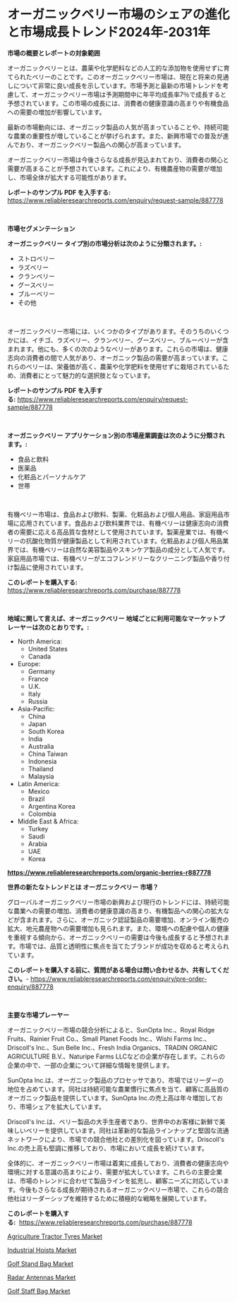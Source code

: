 <p><h1>オーガニックベリー市場のシェアの進化と市場成長トレンド2024年-2031年</h1></p><p><strong>市場の概要とレポートの対象範囲</strong></p>
<p><p>オーガニックベリーとは、農薬や化学肥料などの人工的な添加物を使用せずに育てられたベリーのことです。このオーガニックベリー市場は、現在と将来の見通しについて非常に良い成長を示しています。市場予測と最新の市場トレンドを考慮して、オーガニックベリー市場は予測期間中に年平均成長率7％で成長すると予想されています。この市場の成長には、消費者の健康意識の高まりや有機食品への需要の増加が影響しています。</p><p>最新の市場動向には、オーガニック製品の人気が高まっていることや、持続可能な農業の重要性が増していることが挙げられます。また、新興市場での普及が進んでおり、オーガニックベリー製品への関心が高まっています。</p><p>オーガニックベリー市場は今後さらなる成長が見込まれており、消費者の関心と需要が高まることが予想されています。これにより、有機農産物の需要が増加し、市場全体が拡大する可能性があります。</p></p>
<p><strong>レポートのサンプル PDF を入手する:</strong> <a href="https://www.reliableresearchreports.com/enquiry/request-sample/887778">https://www.reliableresearchreports.com/enquiry/request-sample/887778</a></p>
<p>&nbsp;</p>
<p><strong>市場セグメンテーション</strong></p>
<p><strong>オーガニックベリー タイプ別の市場分析は次のように分類されます。:</strong></p>
<p><ul><li>ストロベリー</li><li>ラズベリー</li><li>クランベリー</li><li>グースベリー</li><li>ブルーベリー</li><li>その他</li></ul></p>
<p>&nbsp;</p>
<p><p>オーガニックベリー市場には、いくつかのタイプがあります。そのうちのいくつかには、イチゴ、ラズベリー、クランベリー、グースベリー、ブルーベリーが含まれます。他にも、多くの次のようなベリーがあります。これらの市場は、健康志向の消費者の間で人気があり、オーガニック製品の需要が高まっています。これらのベリーは、栄養価が高く、農薬や化学肥料を使用せずに栽培されているため、消費者にとって魅力的な選択肢となっています。</p></p>
<p><strong>レポートのサンプル PDF を入手する:</strong>&nbsp;<a href="https://www.reliableresearchreports.com/enquiry/request-sample/887778">https://www.reliableresearchreports.com/enquiry/request-sample/887778</a></p>
<p>&nbsp;</p>
<p><strong> オーガニックベリー アプリケーション別の市場産業調査は次のように分類されます。:</strong></p>
<p><ul><li>食品と飲料</li><li>医薬品</li><li>化粧品とパーソナルケア</li><li>世帯</li></ul></p>
<p>&nbsp;</p>
<p><p>有機ベリー市場は、食品および飲料、製薬、化粧品および個人用品、家庭用品市場に応用されています。食品および飲料業界では、有機ベリーは健康志向の消費者の需要に応える高品質な食材として使用されています。製薬産業では、有機ベリーの抗酸化物質が健康製品として利用されています。化粧品および個人用品業界では、有機ベリーは自然な美容製品やスキンケア製品の成分として人気です。家庭用品市場では、有機ベリーがエコフレンドリーなクリーニング製品や香り付け製品に使用されています。</p></p>
<p><strong>このレポートを購入する:</strong>&nbsp; <a href="https://www.reliableresearchreports.com/purchase/887778">https://www.reliableresearchreports.com/purchase/887778</a></p>
<p>&nbsp;</p>
<p><strong>地域に関して言えば、オーガニックベリー 地域ごとに利用可能なマーケットプレーヤーは次のとおりです。:</strong></p>
<p><ul>
    <li>
        North America:
        <ul>
            <li>United States</li>
            <li>Canada</li>
        </ul>
    </li>
    <li>
        Europe:
        <ul>
            <li>Germany</li>
            <li>France</li>
            <li>U.K.</li>
            <li>Italy</li>
            <li>Russia</li>
        </ul>
    </li>
    <li>
        Asia-Pacific:
        <ul>
            <li>China</li>
            <li>Japan</li>
            <li>South Korea</li>
            <li>India</li>
            <li>Australia</li>
            <li>China Taiwan</li>
            <li>Indonesia</li>
            <li>Thailand</li>
            <li>Malaysia</li>
        </ul>
    </li>
    <li>
        Latin America:
        <ul>
            <li>Mexico</li>
            <li>Brazil</li>
            <li>Argentina Korea</li>
            <li>Colombia</li>
        </ul>
    </li>
    <li>
        Middle East & Africa:
        <ul>
            <li>Turkey</li>
            <li>Saudi</li>
            <li>Arabia</li>
            <li>UAE</li>
            <li>Korea</li>
        </ul>
    </li>
    </ul></p>
<p><strong><a href="https://www.reliableresearchreports.com/organic-berries-r887778">https://www.reliableresearchreports.com/organic-berries-r887778</a></strong>&nbsp;</p>
<p><strong>世界の新たなトレンドとは オーガニックベリー 市場？</strong></p>
<p><p>グローバルオーガニックベリー市場の新興および現行のトレンドには、持続可能な農業への需要の増加、消費者の健康意識の高まり、有機製品への関心の拡大などが含まれます。さらに、オーガニック認証製品の需要増加、オンライン販売の拡大、地元農産物への需要増加も見られます。また、環境への配慮や個人の健康を重視する傾向から、オーガニックベリーの需要は今後も成長すると予想されます。市場では、品質と透明性に焦点を当てたブランドが成功を収めると考えられています。</p></p>
<p><strong>このレポートを購入する前に、質問がある場合は問い合わせるか、共有してください。</strong>- <a href="https://www.reliableresearchreports.com/enquiry/pre-order-enquiry/887778">https://www.reliableresearchreports.com/enquiry/pre-order-enquiry/887778</a></p>
<p>&nbsp;</p>
<p><strong>主要な市場プレーヤー</strong></p>
<p><p>オーガニックベリー市場の競合分析によると、SunOpta Inc.、Royal Ridge Fruits、Rainier Fruit Co.、Small Planet Foods Inc.、Wishi Farms Inc.、Driscoll's Inc.、Sun Belle Inc.、Fresh India Organics、TRADIN ORGANIC AGRICULTURE B.V.、Naturipe Farms LLCなどの企業が存在します。これらの企業の中で、一部の企業について詳細な情報を提供します。</p><p>SunOpta Inc.は、オーガニック製品のプロセッサであり、市場ではリーダーの地位を占めています。同社は持続可能な農業慣行に焦点を当て、顧客に高品質のオーガニック製品を提供しています。SunOpta Inc.の売上高は年々増加しており、市場シェアを拡大しています。</p><p>Driscoll's Inc.は、ベリー製品の大手生産者であり、世界中のお客様に新鮮で美味しいベリーを提供しています。同社は革新的な製品ラインナップと堅固な流通ネットワークにより、市場での競合他社との差別化を図っています。Driscoll's Inc.の売上高も堅調に推移しており、市場において成長を続けています。</p><p>全体的に、オーガニックベリー市場は着実に成長しており、消費者の健康志向や環境に対する意識の高まりにより、需要が拡大しています。これらの主要企業は、市場のトレンドに合わせて製品ラインを拡充し、顧客ニーズに対応しています。今後もさらなる成長が期待されるオーガニックベリー市場で、これらの競合他社はリーダーシップを維持するために積極的な戦略を展開しています。</p></p>
<p><strong>このレポートを購入する:</strong>&nbsp;&nbsp;<a href="https://www.reliableresearchreports.com/purchase/887778">https://www.reliableresearchreports.com/purchase/887778</a></p>
<p><p><a href="https://www.linkedin.com/pulse/agriculture-tractor-tyres-market-size-cagr-trends-2024-2030-3iiaf">Agriculture Tractor Tyres Market</a></p><p><a href="https://www.linkedin.com/pulse/industrial-hoists-market-outlook-industry-overview-forecast-eoysf">Industrial Hoists Market</a></p><p><a href="https://issuu.com/reportprime-2/docs/golf-stand-bag-market-size-2030.pptx">Golf Stand Bag Market</a></p><p><a href="https://github.com/markusgodoy/Market-Research-Report-List-3/blob/main/radar-antennas-market.md">Radar Antennas Market</a></p><p><a href="https://issuu.com/reportprime-2/docs/golf-staff-bag-market-size-2030.pptx">Golf Staff Bag Market</a></p></p>
